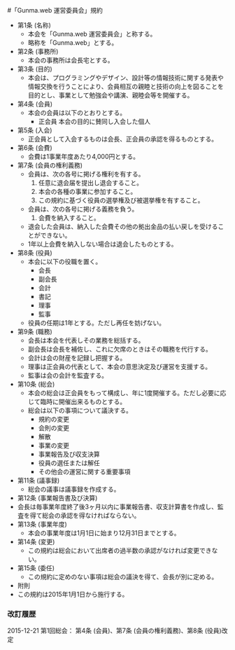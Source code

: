 #「Gunma.web 運営委員会」規約

- 第1条 (名称)
  - 本会を「Gunma.web 運営委員会」と称する。
  - 略称を「Gunma.web」とする。
- 第2条 (事務所)
  - 本会の事務所は会長宅とする。
- 第3条 (目的)
  - 本会は、プログラミングやデザイン、設計等の情報技術に関する発表や情報交換を行うことにより、会員相互の親睦と技術の向上を図ることを目的とし、事業として勉強会や講演、親睦会等を開催する。
- 第4条 (会員)
  - 本会の会員は以下のとおりとする。
    - 正会員 本会の目的に賛同し入会した個人
- 第5条 (入会)
  - 正会員として入会するものは会長、正会員の承認を得るものとする。 
- 第6条 (会費)
  - 会費は1事業年度あたり4,000円とする。
- 第7条 (会員の権利義務)
  - 会員は、次の各号に掲げる権利を有する。
      1. 任意に退会届を提出し退会すること。
      1. 本会の各種の事業に参加すること。
      1. この規約に基づく役員の選挙権及び被選挙権を有すること。
  - 会員は、次の各号に掲げる義務を負う。
      1. 会費を納入すること。
  - 退会した会員は、納入した会費その他の拠出金品の払い戻しを受けることができない。
  - 1年以上会費を納入しない場合は退会したものとする。
- 第8条 (役員)
  - 本会に以下の役職を置く。
    - 会長
    - 副会長
    - 会計
    - 書記
    - 理事
    - 監事
  - 役員の任期は1年とする。ただし再任を妨げない。
- 第9条 (職務)
  - 会長は本会を代表しその業務を総括する。
  - 副会長は会長を補佐し、これに欠席のときはその職務を代行する。
  - 会計は会の財産を記録し把握する。
  - 理事は正会員の代表として、本会の意思決定及び運営を支援する。
  - 監事は会の会計を監査する。
- 第10条 (総会)
  - 本会の総会は正会員をもって構成し、年に1度開催する。ただし必要に応じて臨時に開催出来るものとする。
  - 総会は以下の事項について議決する。
    - 規約の変更
    - 会則の変更
    - 解散
    - 事業の変更
    - 事業報告及び収支決算
    - 役員の選任または解任
    - その他会の運営に関する重要事項
- 第11条 (議事録)
  - 総会の議事は議事録を作成する。
- 第12条 (事業報告書及び決算)
 - 会長は毎事業年度終了後3ヶ月以内に事業報告書、収支計算書を作成し、監査を得て総会の承認を得なければならない。
- 第13条 (事業年度)
  - 本会の事業年度は1月1日に始まり12月31日までとする。
- 第14条 (変更)
  - この規約は総会において出席者の過半数の承認がなければ変更できない。
- 第15条 (委任)
  - この規約に定めのない事項は総会の議決を得て、会長が別に定める。
- 附則
 - この規約は2015年1月1日から施行する。

### 改訂履歴
2015-12-21 第1回総会： 第4条 (会員)、第7条 (会員の権利義務)、第8条 (役員)改定
